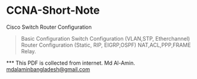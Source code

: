 # CCNA-Short-Note
Cisco Switch Router Configuration
> Basic Configuration
> Switch Configuration (VLAN,STP, Etherchannel)
> Router Configuration (Static, RIP, EIGRP,OSPF)
> NAT,ACL,PPP,FRAME Relay.

*** This PDF is collected from internet.
Md Al-Amin.
mdalaminbangladesh@gmail.com
